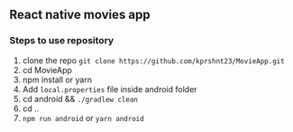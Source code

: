 ## React native movies app

### Steps to use repository

1. clone the repo `git clone https://github.com/kprshnt23/MovieApp.git`
2. cd MovieApp
3. npm install or yarn
4. Add `local.properties` file inside android folder
5. cd android && `./gradlew clean`
6. cd ..
7. `npm run android` or `yarn android`
